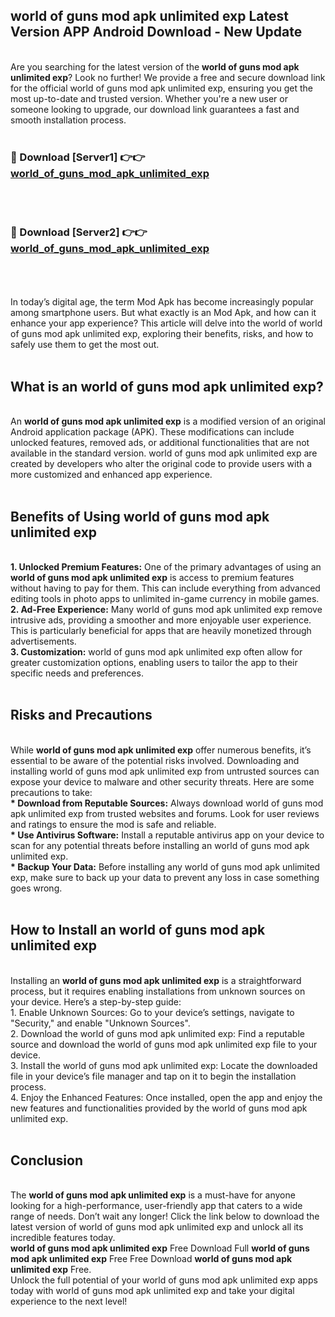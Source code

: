 ## world of guns mod apk unlimited exp Latest Version APP Android Download - New Update
<br>
Are you searching for the latest version of the <strong>world of guns mod apk unlimited exp</strong>? Look no further! We provide a free and secure download link for the official world of guns mod apk unlimited exp, ensuring you get the most up-to-date and trusted version. Whether you're a new user or someone looking to upgrade, our download link guarantees a fast and smooth installation process.
<br>
<br>
<h3>🔴 Download [Server1] 👉👉 <a href="https://modyolo.store/world+of+guns+mod+apk+unlimited+exp">world_of_guns_mod_apk_unlimited_exp</a></h3><br>
<br>
<h3>🔴 Download [Server2] 👉👉 <a href="https://modyolo.store/world+of+guns+mod+apk+unlimited+exp">world_of_guns_mod_apk_unlimited_exp</a></h3><br>
<br>
<br>
In today’s digital age, the term Mod Apk has become increasingly popular among smartphone users. But what exactly is an Mod Apk, and how can it enhance your app experience? This article will delve into the world of world of guns mod apk unlimited exp, exploring their benefits, risks, and how to safely use them to get the most out.
<br>
<br>
<h2>What is an world of guns mod apk unlimited exp?</h2>
<br>
An <strong>world of guns mod apk unlimited exp</strong> is a modified version of an original Android application package (APK). These modifications can include unlocked features, removed ads, or additional functionalities that are not available in the standard version. world of guns mod apk unlimited exp are created by developers who alter the original code to provide users with a more customized and enhanced app experience.
<br>
<br>
<h2>Benefits of Using world of guns mod apk unlimited exp</h2>
<br>
<strong> 1. Unlocked Premium Features:</strong> One of the primary advantages of using an <strong>world of guns mod apk unlimited exp</strong> is access to premium features without having to pay for them. This can include everything from advanced editing tools in photo apps to unlimited in-game currency in mobile games.
<br>
<strong> 2. Ad-Free Experience:</strong> Many world of guns mod apk unlimited exp remove intrusive ads, providing a smoother and more enjoyable user experience. This is particularly beneficial for apps that are heavily monetized through advertisements.
<br>
<strong> 3. Customization:</strong> world of guns mod apk unlimited exp often allow for greater customization options, enabling users to tailor the app to their specific needs and preferences.
<br>
<br>
<h2>Risks and Precautions</h2>
<br>
While <strong>world of guns mod apk unlimited exp</strong> offer numerous benefits, it’s essential to be aware of the potential risks involved. Downloading and installing world of guns mod apk unlimited exp from untrusted sources can expose your device to malware and other security threats. Here are some precautions to take:
<br>
<strong> * Download from Reputable Sources:</strong> Always download world of guns mod apk unlimited exp from trusted websites and forums. Look for user reviews and ratings to ensure the mod is safe and reliable.
<br>
<strong> * Use Antivirus Software:</strong> Install a reputable antivirus app on your device to scan for any potential threats before installing an world of guns mod apk unlimited exp.
<br>
<strong> * Backup Your Data:</strong> Before installing any world of guns mod apk unlimited exp, make sure to back up your data to prevent any loss in case something goes wrong.
<br>
<br>
<h2>How to Install an world of guns mod apk unlimited exp</h2>
<br>
Installing an <strong>world of guns mod apk unlimited exp</strong> is a straightforward process, but it requires enabling installations from unknown sources on your device. Here’s a step-by-step guide:
<br>
 1. Enable Unknown Sources: Go to your device’s settings, navigate to "Security," and enable "Unknown Sources".
<br>
 2. Download the world of guns mod apk unlimited exp: Find a reputable source and download the world of guns mod apk unlimited exp file to your device.
<br>
 3. Install the world of guns mod apk unlimited exp: Locate the downloaded file in your device’s file manager and tap on it to begin the installation process.
<br>
 4. Enjoy the Enhanced Features: Once installed, open the app and enjoy the new features and functionalities provided by the world of guns mod apk unlimited exp.
<br>
<br>
<h2><strong>Conclusion</strong></h2>
<br>
The <strong>world of guns mod apk unlimited exp</strong> is a must-have for anyone looking for a high-performance, user-friendly app that caters to a wide range of needs. Don’t wait any longer! Click the link below to download the latest version of world of guns mod apk unlimited exp and unlock all its incredible features today.
<br>
<strong>world of guns mod apk unlimited exp</strong> Free Download Full <strong>world of guns mod apk unlimited exp</strong> Free Free Download <strong>world of guns mod apk unlimited exp</strong> Free.
<br>
Unlock the full potential of your world of guns mod apk unlimited exp apps today with world of guns mod apk unlimited exp and take your digital experience to the next level!